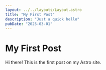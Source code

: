 ```yaml
---
layout: ../../layouts/Layout.astro
title: "My First Post"
description: "Just a quick hello"
pubDate: "2025-03-01"
---
```


# My First Post
Hi there! This is the first post on my Astro site.  
